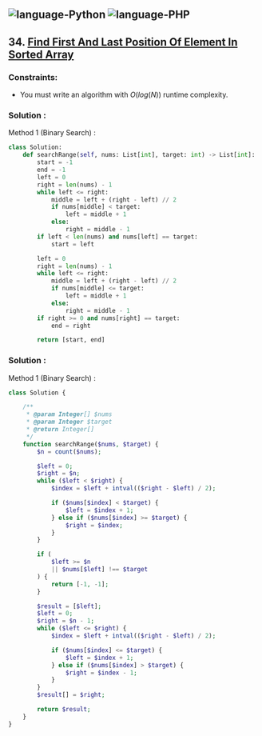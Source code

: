 ![language-Python](https://img.shields.io/badge/%20-Python-ffd43b?style=for-the-badge&logo=PYTHON)
![language-PHP](https://img.shields.io/badge/%20-PHP-acb1f9?style=for-the-badge&logo=PHP)
---

## 34. [Find First And Last Position Of Element In Sorted Array](https://leetcode.com/problems/search-in-rotated-sorted-array)

### Constraints:

- You must write an algorithm with $O(log(N))$ runtime complexity.

### Solution :

Method 1 (Binary Search) :
```python
class Solution:
    def searchRange(self, nums: List[int], target: int) -> List[int]:
        start = -1
        end = -1
        left = 0
        right = len(nums) - 1
        while left <= right:
            middle = left + (right - left) // 2
            if nums[middle] < target:
                left = middle + 1
            else:
                right = middle - 1
        if left < len(nums) and nums[left] == target:
            start = left

        left = 0
        right = len(nums) - 1
        while left <= right:
            middle = left + (right - left) // 2
            if nums[middle] <= target:
                left = middle + 1
            else:
                right = middle - 1
        if right >= 0 and nums[right] == target:
            end = right

        return [start, end]
```

### Solution :

Method 1 (Binary Search) :
```php
class Solution {

    /**
     * @param Integer[] $nums
     * @param Integer $target
     * @return Integer[]
     */
    function searchRange($nums, $target) {
        $n = count($nums);

        $left = 0;
        $right = $n;
        while ($left < $right) {
            $index = $left + intval(($right - $left) / 2);

            if ($nums[$index] < $target) {
                $left = $index + 1;
            } else if ($nums[$index] >= $target) {
                $right = $index;
            }
        }

        if (
            $left >= $n
            || $nums[$left] !== $target
        ) {
            return [-1, -1];
        }

        $result = [$left];
        $left = 0;
        $right = $n - 1;
        while ($left <= $right) {
            $index = $left + intval(($right - $left) / 2);

            if ($nums[$index] <= $target) {
                $left = $index + 1;
            } else if ($nums[$index] > $target) {
                $right = $index - 1;
            }
        }
        $result[] = $right;

        return $result;
    }
}
```
